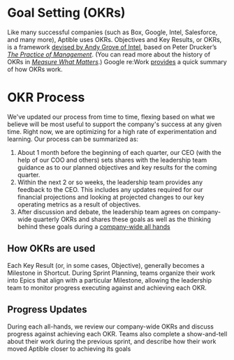 # Goal Setting (OKRs)

Like many successful companies (such as Box, Google, Intel, Salesforce, and many more), Aptible uses OKRs. Objectives and Key Results, or OKRs, is a framework [devised by Andy Grove of Intel](https://www.amazon.com/High-Output-Management-Andrew-Grove-ebook/dp/B015VACHOK), based on Peter Drucker’s _[The Practice of Management](https://www.amazon.com/Practice-Management-Peter-F-Drucker/dp/0060878975)_. (You can read more about the history of OKRs in _[Measure What Matters](https://www.amazon.com/Measure-What-Matters-Google-Foundation/dp/0525536221/ref=sr_1_2?crid=28C5LKF70REON&keywords=measure+what+matters&qid=1553046047&s=books&sprefix=measuyre+what%2Cstripbooks%2C136&sr=1-2)_.) Google re:Work [provides](https://rework.withgoogle.com/guides/set-goals-with-okrs/steps/introduction/) a quick summary of how OKRs work.

# OKR Process
We've updated our process from time to time, flexing based on what we believe will be most useful to support the company's success at any given time. Right now, we are optimizing for a high rate of experimentation and learning. Our process can be summarized as:

1. About 1 month before the beginning of each quarter, our CEO (with the help of our COO and others) sets shares with the leadership team guidance as to our planned objectives and key results for the coming quarter.
2. Within the next 2 or so weeks, the leadership team provides any feedback to the CEO. This includes any updates required for our financial projections and looking at projected changes to our key operating metrics as a result of objectives.
3. After discussion and debate, the leadership team agrees on company-wide quarterly OKRs and shares these goals as well as the thinking behind these goals during a [company-wide all hands](/about-aptible/rituals.md)

## How OKRs are used
Each Key Result (or, in some cases, Objective), generally becomes a Milestone in Shortcut. During Sprint Planning, teams organize their work into Epics that align with a particular Milestone, allowing the leadership team to monitor progress executing against and achieving each OKR.

## Progress Updates
During each all-hands, we review our company-wide OKRs and discuss progress against achieving each OKR. Teams also complete a show-and-tell about their work during the previous sprint, and describe how their work moved Aptible closer to achieving its goals